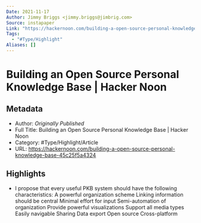 ```yaml
---
Date: 2021-11-17
Author: Jimmy Briggs <jimmy.briggs@jimbrig.com>
Source: instapaper
Link: "https://hackernoon.com/building-a-open-source-personal-knowledge-base-45c25f5a4324"
Tags:
  - "#Type/Highlight"
Aliases: []
---
```


# Building an Open Source Personal Knowledge Base | Hacker Noon

## Metadata

* Author: *Originally Published*
* Full Title: Building an Open Source Personal Knowledge Base | Hacker Noon
* Category: #Type/Highlight/Article
* URL: https://hackernoon.com/building-a-open-source-personal-knowledge-base-45c25f5a4324

## Highlights

* I propose that every useful PKB system should have the following characteristics:
  A powerful organization scheme
  Linking information should be central
  Minimal effort for input
  Semi-automation of organization
  Provide powerful visualizations
  Support all media types
  Easily navigable
  Sharing
  Data export
  Open source
  Cross-platform
